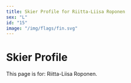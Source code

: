 ```yaml
---
title: Skier Profile for Riitta-Liisa Roponen
sex: "L"
id: "15"
image: "/img/flags/fin.svg" 
---
```


# Skier Profile

This page is for: Riitta-Liisa Roponen.
    